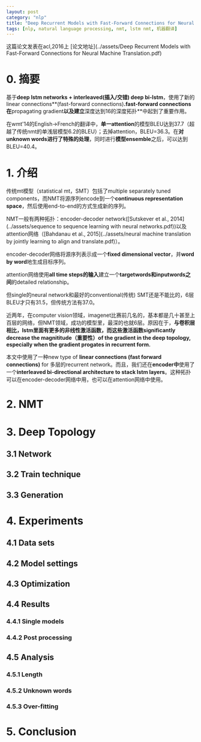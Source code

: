 ```yaml
---
layout: post
category: "nlp"
title: "Deep Recurrent Models with Fast-Forward Connections for Neural Machine Translation(rnn_nmt_baidu)"
tags: [nlp, natural language processing, nmt, lstm nmt, 机器翻译]
---
```


这篇论文发表在acl,2016上
[论文地址](../assets/Deep Recurrent Models with Fast-Forward Connections for Neural Machine Translation.pdf)

# **0. 摘要**

基于**deep lstm networks + interleaved(插入/交错) deep bi-lstm**，使用了新的linear connections**(fast-forward connections)**.fast-forward connections在**propagating gradient**以及建立**深度达到16的深度拓扑**中起到了重要作用。

在wmt'14的English->French的翻译中，**单一attention**的模型BLEU达到37.7（超越了传统nmt的单浅层模型6.2的BLEU）；去掉attention，BLEU=36.3。在**对unknown words进行了特殊的处理**，同时进行**模型ensemble**之后，可以达到BLEU=40.4。

# **1. 介绍**

传统mt模型（statistical mt，SMT）包括了multiple separately tuned components，而NMT将源序列encode到一个**continuous representation space**，然后使用end-to-end的方式生成新的序列。

NMT一般有两种拓扑：encoder-decoder network([Sutskever et al., 2014](../assets/sequence to sequence learning with neural networks.pdf))以及attention网络（[Bahdanau et al., 2015](../assets/neural machine translation by jointly learning to align and translate.pdf)）。

encoder-decoder网络将源序列表示成一个**fixed dimensional vector**，并**word by word**地生成目标序列。

attention网络使用**all time steps的输入**建立一个**targetwords和inputwords之间**的detailed relationship。

但single的neural network和最好的conventional(传统) SMT还是不能比的，6层BLEU才只有31.5，但传统方法有37.0。

近两年，在computer vision领域，imagenet比赛前几名的，基本都是几十甚至上百层的网络，但NMT领域，成功的模型里，最深的也就6层。原因在于，**与卷积层相比，lstm里面有更多的非线性激活函数，而这些激活函数significantly decrease the magnititude（重要性）of the gradient in the deep topology, especially when the gradient progates in recurrent form.**

本文中使用了一种new type of **linear connections (fast forward connections)** for 多层的recurrent network。而且，我们还在**encoder中**使用了一个**interleaved bi-directional architecture to stack lstm layers**。这种拓扑可以在encoder-decoder网络中用，也可以在attention网络中使用。

# **2. NMT**

# **3. Deep Topology**

## **3.1 Network**

## **3.2 Train technique**

## **3.3 Generation**

# **4. Experiments**

## **4.1 Data sets**

## **4.2 Model settings**

## **4.3 Optimization**

## **4.4 Results**

### **4.4.1 Single models**

### **4.4.2 Post processing**

## **4.5 Analysis**

### **4.5.1 Length**

### **4.5.2 Unknown words**

### **4.5.3 Over-fitting**

# **5. Conclusion**
